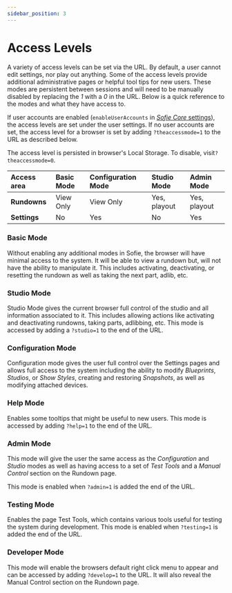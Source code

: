 ```yaml
---
sidebar_position: 3
---
```

# Access Levels

A variety of access levels can be set via the URL. By default, a user cannot edit settings, nor play out anything. Some of the access levels provide additional administrative pages or helpful tool tips for new users. These modes are persistent between sessions and will need to be manually disabled by replacing the _1_ with a _0_ in the URL. Below is a quick reference to the modes and what they have access to.

If user accounts are enabled \(`enableUserAccounts` in [_Sofie&nbsp;Core_ settings](../configuration/sofie-core-settings#settings-file)\), the access levels are set under the user settings. If no user accounts are set, the access level for a browser is set by adding `?theaccessmode=1` to the URL as described below.

The access level is persisted in browser's Local Storage. To disable, visit`?theaccessmode=0`.

| Access area | Basic Mode | Configuration Mode | Studio Mode | Admin Mode |
| :--- | :--- | :--- | :--- | :--- |
| **Rundowns** | View Only | View Only | Yes, playout | Yes, playout |
| **Settings** | No | Yes | No | Yes |


### Basic Mode

Without enabling any additional modes in Sofie, the browser will have minimal access to the system. It will be able to view a rundown but, will not have the ability to manipulate it. This includes activating, deactivating, or resetting the rundown as well as taking the next part, adlib, etc.

### Studio Mode

Studio Mode gives the current browser full control of the studio and all information associated to it. This includes allowing actions like activating and deactivating rundowns, taking parts, adlibbing, etc. This mode is accessed by adding a `?studio=1` to the end of the URL.

### Configuration Mode

Configuration mode gives the user full control over the Settings pages and allows full access to the system including the ability to modify _Blueprints_, _Studios_, or _Show Styles_, creating and restoring _Snapshots_, as well as modifying attached devices.

### Help Mode

Enables some tooltips that might be useful to new users. This mode is accessed by adding `?help=1` to the end of the URL.

### Admin Mode

This mode will give the user the same access as the _Configuration_ and _Studio_ modes as well as having access to a set of _Test Tools_ and a _Manual Control_ section on the Rundown page.

This mode is enabled when `?admin=1` is added the end of the URL.

### Testing Mode

Enables the page Test Tools, which contains various tools useful for testing the system during development. This mode is enabled when `?testing=1` is added the end of the URL.

### Developer Mode

This mode will enable the browsers default right click menu to appear and can be accessed by adding `?develop=1` to the URL. It will also reveal the Manual Control section on the Rundown page.

